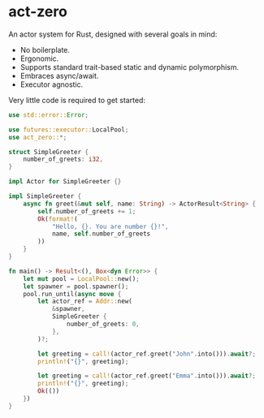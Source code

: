# act-zero

An actor system for Rust, designed with several goals in mind:

- No boilerplate.
- Ergonomic.
- Supports standard trait-based static and dynamic polymorphism.
- Embraces async/await.
- Executor agnostic.

Very little code is required to get started:

```rust
use std::error::Error;

use futures::executor::LocalPool;
use act_zero::*;

struct SimpleGreeter {
    number_of_greets: i32,
}

impl Actor for SimpleGreeter {}

impl SimpleGreeter {
    async fn greet(&mut self, name: String) -> ActorResult<String> {
        self.number_of_greets += 1;
        Ok(format!(
            "Hello, {}. You are number {}!",
            name, self.number_of_greets
        ))
    }
}

fn main() -> Result<(), Box<dyn Error>> {
    let mut pool = LocalPool::new();
    let spawner = pool.spawner();
    pool.run_until(async move {
        let actor_ref = Addr::new(
            &spawner,
            SimpleGreeter {
                number_of_greets: 0,
            },
        )?;

        let greeting = call!(actor_ref.greet("John".into())).await?;
        println!("{}", greeting);

        let greeting = call!(actor_ref.greet("Emma".into())).await?;
        println!("{}", greeting);
        Ok(())
    })
}
```
